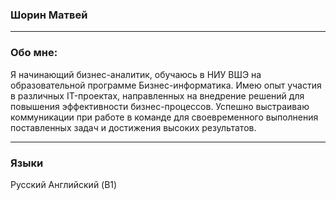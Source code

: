 ### Шорин Матвей


---

### Обо мне:

Я начинающий бизнес-аналитик, обучаюсь в НИУ ВШЭ на образовательной программе Бизнес-информатика. Имею опыт участия в различных IT-проектах, направленных на внедрение решений для повышения эффективности бизнес-процессов. Успешно выстраиваю коммуникации при работе в команде для своевременного выполнения поставленных задач и достижения высоких результатов.


---

### Языки
Русский 
Английский (B1)
